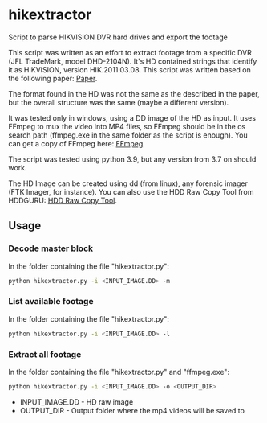# hikextractor

Script to parse HIKVISION DVR hard drives and export the footage

This script was written as an effort to extract footage from a specific DVR (JFL TradeMark, model DHD-2104N). It's HD contained strings that identify it as HIKVISION, version HIK.2011.03.08.
This script was written based on the following paper: [Paper](https://eudl.eu/pdf/10.1007/978-3-319-25512-5_13).

The format found in the HD was not the same as the described in the paper, but the overall structure was the same (maybe a different version).

It was tested only in windows, using a DD image of the HD as input.
It uses FFmpeg to mux the video into MP4 files, so FFmpeg should be in the os search path (ffmpeg.exe in the same folder as the script is enough). You can get a copy of FFmpeg here: [FFmpeg](https://ffmpeg.org/download.html).

The script was tested using python 3.9, but any version from 3.7 on should work.

The HD Image can be created using dd (from linux), any forensic imager (FTK Imager, for instance). You can also use the HDD Raw Copy Tool from HDDGURU: [HDD Raw Copy Tool](https://hddguru.com/software/HDD-Raw-Copy-Tool/).

## Usage

### Decode master block

In the folder containing the file "hikextractor.py":
```sh
python hikextractor.py -i <INPUT_IMAGE.DD> -m
```

### List available footage

In the folder containing the file "hikextractor.py":
```sh
python hikextractor.py -i <INPUT_IMAGE.DD> -l
```

### Extract all footage

In the folder containing the file "hikextractor.py" and "ffmpeg.exe":

```sh
python hikextractor.py -i <INPUT_IMAGE.DD> -o <OUTPUT_DIR>
```

- INPUT_IMAGE.DD - HD raw image
- OUTPUT_DIR - Output folder where the mp4 videos will be saved to
